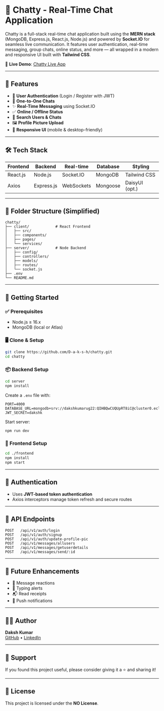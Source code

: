 # 💬 Chatty - Real-Time Chat Application

Chatty is a full-stack real-time chat application built using the **MERN stack** (MongoDB, Express.js, React.js, Node.js) and powered by **Socket.IO** for seamless live communication. It features user authentication, real-time messaging, group chats, online status, and more — all wrapped in a modern and responsive UI built with **Tailwind CSS**.

🔗 **Live Demo**: [Chatty Live App](https://realtime-chat-app-chatty-li7x.onrender.com)

---

## 🚀 Features

- 🔐 **User Authentication** (Login / Register with JWT)
- 💬 **One-to-One Chats**
- ✨ **Real-Time Messaging** using Socket.IO
- ✅ **Online / Offline Status**
- 📝 **Search Users & Chats**
- 🖼️ **Profile Picture Upload**
- 🔄 **Responsive UI** (mobile & desktop-friendly)

---

## 🛠️ Tech Stack

| Frontend   | Backend    | Real-time   | Database | Styling        |
|------------|------------|-------------|----------|----------------|
| React.js   | Node.js    | Socket.IO   | MongoDB  | Tailwind CSS   |
| Axios      | Express.js | WebSockets  | Mongoose | DaisyUI (opt.) |

---

## 📁 Folder Structure (Simplified)

```
chatty/
├── client/            # React Frontend
│   ├── src/
│   ├── components/
│   ├── pages/
│   └── services/
├── server/            # Node Backend
│   ├── config/
│   ├── controllers/
│   ├── models/
│   ├── routes/
│   └── socket.js
├── .env
└── README.md
```

---

## 🧰 Getting Started

### ✅ Prerequisites

- Node.js ≥ 16.x
- MongoDB (local or Atlas)

### 🖥️ Clone & Setup

```bash
git clone https://github.com/D-a-k-s-h/chatty.git
cd chatty
```

### 📦 Backend Setup

```bash
cd server
npm install
```

Create a `.env` file with:

```
PORT=4000
DATABASE_URL=mongodb+srv://dakshkumarug22:QIHBQwCUQUpRT8iC@cluster0.ecllf.mongodb.net/chatAppDB
JWT_SECRET=dakshk
```

Start server:

```bash
npm run dev
```

### 🎨 Frontend Setup

```bash
cd ./frontend
npm install
npm start
```

---

## 🔐 Authentication

- Uses **JWT-based token authentication**
- Axios interceptors manage token refresh and secure routes

---

## 📡 API Endpoints

```http
POST   /api/v1/auth/login
POST   /api/v1/auth/signup
POST   /api/v1/auth/update-profile-pic
POST   /api/v1/messages/allusers
POST   /api/v1/messages/getuserdetails
POST   /api/v1/messages/send/:id
```

---

## 🧠 Future Enhancements

- 🎉 Message reactions
- 👀 Typing alerts
- 📬 Read receipts
- 🔔 Push notifications

---

## 👨‍💻 Author

**Daksh Kumar**  
[GitHub](https://github.com/D-a-k-s-h) • [LinkedIn](https://www.linkedin.com/in/daksh-k-789083257)

---

## 🙌 Support

If you found this project useful, please consider giving it a ⭐️ and sharing it!

---

## 🪪 License

This project is licensed under the **NO License**.
